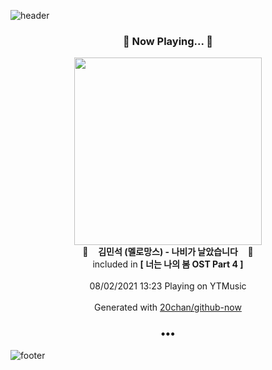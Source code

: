 ![header](https://capsule-render.vercel.app/api?type=wave&height=170&section=header&text=Hi.%20I'm%20SHIFT&fontColor=090707&fontAlignX=45&fontAlignY=65&fontSize=100)

<h3 align="center">🎵 Now Playing... 🎵</h3>
<p align="center">
  <a href="https://music.youtube.com/watch?v=p4fQG_ZTAEk">
    <img width="300" src="https://lh3.googleusercontent.com/ELSIEtko0yMwgEu7Q48yVre63yeQ-OchtUhA6_CLCf2XAj_htocgRSNiNFUmrpESnssr8X38Yzmuwofc">
  </a>
  <br>
  🎵&nbsp&nbsp&nbsp <b>김민석 (멜로망스) - 나비가 날았습니다</b> &nbsp&nbsp&nbsp🎵
  <br>
  included in <b>[ 너는 나의 봄 OST Part 4 ]</b>
  
  <br />
  <br />
  08/02/2021 13:23 Playing on YTMusic
  <br />
  <br />
  Generated with <a href="https://github.com/20chan/github-now">20chan/github-now</a>
</p>

<h3 align="center">•••</h3>

![footer](https://capsule-render.vercel.app/api?type=wave&height=150&section=footer)

